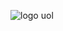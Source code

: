 ![logo uol](https://user-images.githubusercontent.com/109982238/181741708-0a551dcd-814c-467b-9805-91784ca03bb0.jpg)
 
